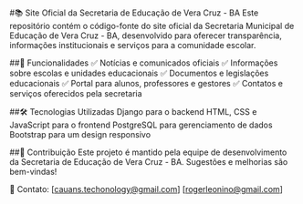 
#📚 Site Oficial da Secretaria de Educação de Vera Cruz - BA
Este repositório contém o código-fonte do site oficial da Secretaria Municipal de Educação de Vera Cruz - BA, desenvolvido para oferecer transparência, informações institucionais e serviços para a comunidade escolar.

##🚀 Funcionalidades
✅ Notícias e comunicados oficiais
✅ Informações sobre escolas e unidades educacionais
✅ Documentos e legislações educacionais
✅ Portal para alunos, professores e gestores
✅ Contatos e serviços oferecidos pela secretaria

##🛠️ Tecnologias Utilizadas
Django para o backend
HTML, CSS e JavaScript para o frontend
PostgreSQL para gerenciamento de dados
Bootstrap para um design responsivo

##📌 Contribuição
Este projeto é mantido pela equipe de desenvolvimento da Secretaria de Educação de Vera Cruz - BA. Sugestões e melhorias são bem-vindas!

📩 Contato: [cauans.techonology@gmail.com] [rogerleonino@gmail.com]
